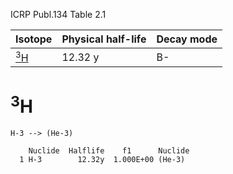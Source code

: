 ICRP Publ.134 Table 2.1

|Isotope              |Physical half-life       |Decay mode|
|---------------------|-------------------------|----------|
|[<sup>3</sup>H](#3H) |12.32 y                  |B-

# <sup>3</sup>H

```
H-3 --> (He-3)
```

```
    Nuclide  Halflife    f1      Nuclide
  1 H-3        12.32y  1.000E+00 (He-3)
```
